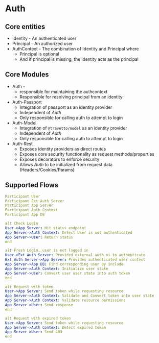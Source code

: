 # Auth

## Core entities

* Identity - An authenticated user
* Principal - An authorized user
* AuthContext - The combination of Identity and Principal where
  * Principal is optional
  * And if principal is missing, the identity acts as the principal

## Core Modules
* Auth -
  * responsible for maintaining the authcontext
  * Responsible for resolving principal from an identity
* Auth-Passport 
  * Integration of passport as an identity provider
  * Independent of *Auth*
  * Only responsible for calling auth to attempt to login
* Auth-Model
  * Integration of `@travetto/model` as an identity provider
  * Independent of *Auth*
  * Only responsible for calling auth to attempt to login
* Auth-Rest
  * Exposes identity providers as direct routes
  * Exposes core security functionality as request methods/properties
  * Exposes decorators to enforce security
  * Allows *Auth* to be initialized from request data (Headers/Cookies/Params)

## Supported Flows

```yaml
Participant User
Participant Ext Auth Server
Participant App Server
Participant Auth Context
Participant App DB

alt Check Login
User->App Server: Hit status endpoint
App Server->Auth Context: Detect User is not authenticated
App Server->User: Return status
end

alt Fresh Login, user is not logged in 
User->Ext Auth Server: Provided external auth ui to authenticate
Ext Auth Server->App Server: Provides authenticated user context
App Server->App DB: Find corresponding user by include
App Server->Auth Context: Initialize user state
App Server->User: Convert user user state into auth token
end

alt Request with token
User->App Server: Send token while requesting resource
App Server->Auth Context: Validate and Convert token into user state
App Server->Auth Context: Validate resource permissions
App Server->User: Send response
end

alt Request with expired token
User->App Server: Send token while requesting resource
App Server->Auth Context: Detect expired token
App Server->User: Send 403
end
```